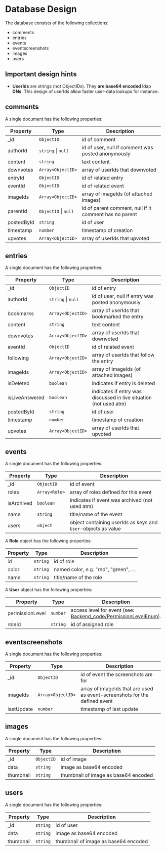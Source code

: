# Database Design

The database consists of the following collections:

* comments
* entries
* events
* eventscreenshots
* images
* users

## Important design hints

* **UserIds** are strings (not ObjectIDs). They **are base64 encoded** ldap **DNs**. This design of userIds allow faster user-data lookups for instance.

## comments

A single document has the following properties:

| Property   | Type                     | Description                                            |
| ---------- | ------------------------ | ------------------------------------------------------ |
| _id        | `ObjectID`               | id of comment                                          |
| authorId   | `string` &#124; `null`   | id of user, null if comment was posted anonymously     |
| content    | `string`                 | text content                                           |
| downvotes  | `Array<ObjectID>`        | array of userIds that downvoted                        |
| entryId    | `ObjectID`               | id of related entry                                    |
| eventId    | `ObjectID`               | id of related event                                    |
| imageIds   | `Array<ObjectID>`        | array of imageIds (of attached images)                 |
| parentId   | `ObjectID` &#124; `null` | id of parent comment, null if it comment has no parent |
| postedById | `string`                 | id of user                                             |
| timestamp  | `number`                 | timestamp of creation                                  |
| upvotes    | `Array<ObjectID>`        | array of userIds that upvoted                          |

## entries

A single document has the following properties:

| Property       | Type                   | Description                                                  |
| -------------- | ---------------------- | ------------------------------------------------------------ |
| _id            | `ObjectID`             | id of entry                                                  |
| authorId       | `string` &#124; `null` | id of user, null if entry was posted anonymously             |
| bookmarks      | `Array<ObjectID>`      | array of userIds that bookmarked the entry                   |
| content        | `string`               | text content                                                 |
| downvotes      | `Array<ObjectID>`      | array of userIds that downvoted                              |
| eventId        | `ObjectID`             | id of related event                                          |
| following      | `Array<ObjectID>`      | array of userIds that follow the entry                       |
| imageIds       | `Array<ObjectID>`      | array of imageIds (of attached images)                       |
| isDeleted      | `boolean`              | indicates if entry is deleted                                |
| isLiveAnswered | `boolean`              | indicates if entry was discussed in live situation (not used atm) |
| postedById     | `string`               | id of user                                                   |
| timestamp      | `number`               | timestamp of creation                                        |
| upvotes        | `Array<ObjectID>`      | array of userIds that upvoted                                |

## events

A single document has the following properties:

| Property   | Type          | Description                                                  |
| ---------- | ------------- | ------------------------------------------------------------ |
| _id        | `ObjectID`    | id of event                                                  |
| roles      | `Array<Role>` | array of roles defined for this event                        |
| isArchived | `boolean`     | indicates if event was archived (not used atm)               |
| name       | `string`      | title/name of the event                                      |
| users      | `object`      | object containing userIds as keys and `User`-objects as value |

A **Role** object has the following properties:

| Property   | Type      | Description                                                  |
| ---------- | --------- | ------------------------------------------------------------ |
| id         | `string`  | id of role                                                   |
| color      | `string`  | named color, e.g. "red", "green", ...                        |
| name       | `string`  | title/name of the role                                       |

A **User** object has the following properties:

| Property        | Type     | Description                                                  |
| --------------- | -------- | ------------------------------------------------------------ |
| permissionLevel | `number` | access level for event (see: [Backend_code/PermissionLevelEnum](Backend_code/PermissionLevelEnum)). |
| roleId          | `string` | id of assigned role                                          |

## eventscreenshots

A single document has the following properties:

| Property   | Type              | Description                                                  |
| ---------- | ----------------- | ------------------------------------------------------------ |
| _id        | `ObjectID`        | id of event the screenshots are for                          |
| imageIds   | `Array<ObjectID>` | array of imageIds that are used as event-screenshots for the defined event |
| lastUpdate | `number`          | timestamp of last update                                     |

## images

A single document has the following properties:

| Property  | Type       | Description                          |
| --------- | ---------- | ------------------------------------ |
| _id       | `ObjectID` | id of image                          |
| data      | `string`   | image as base64 encoded              |
| thumbnail | `string`   | thumbnail of image as base64 encoded |

## users

A single document has the following properties:

| Property  | Type     | Description                          |
| --------- | -------- | ------------------------------------ |
| _id       | `string` | id of user                           |
| data      | `string` | image as base64 encoded              |
| thumbnail | `string` | thumbnail of image as base64 encoded |
